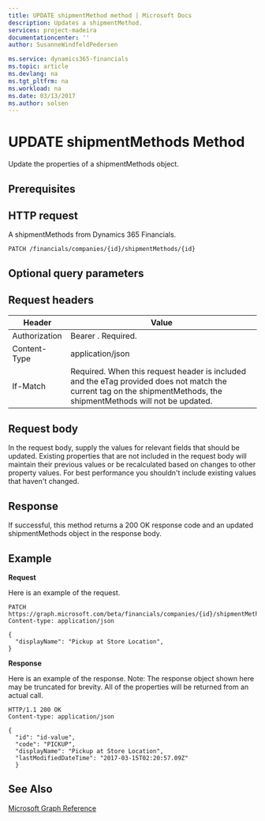 ```yaml
---
title: UPDATE shipmentMethod method | Microsoft Docs
description: Updates a shipmentMethod.
services: project-madeira
documentationcenter: ''
author: SusanneWindfeldPedersen

ms.service: dynamics365-financials
ms.topic: article
ms.devlang: na
ms.tgt_pltfrm: na
ms.workload: na
ms.date: 03/13/2017
ms.author: solsen
---
```


# UPDATE shipmentMethods Method

Update the properties of a shipmentMethods object.

## Prerequisites

## HTTP request
A shipmentMethods from Dynamics 365 Financials.

```
PATCH /financials/companies/{id}/shipmentMethods/{id}
```
## Optional query parameters

## Request headers

|Header|Value|
|------|-----|
|Authorization|Bearer . Required.|
|Content-Type|application/json|
|If-Match   |Required. When this request header is included and the eTag provided does not match the current tag on the shipmentMethods, the shipmentMethods will not be updated. |

## Request body

In the request body, supply the values for relevant fields that should be updated. Existing properties that are not included in the request body will maintain their previous values or be recalculated based on changes to other property values. For best performance you shouldn't include existing values that haven't changed.

## Response

If successful, this method returns a 200 OK response code and an updated shipmentMethods object in the response body.

## Example

**Request**

Here is an example of the request.
```
PATCH https://graph.microsoft.com/beta/financials/companies/{id}/shipmentMethods{id}
Content-type: application/json

{
  "displayName": "Pickup at Store Location",
}
```

**Response**

Here is an example of the response. Note: The response object shown here may be truncated for brevity. All of the properties will be returned from an actual call.

```
HTTP/1.1 200 OK
Content-type: application/json

{
  "id": "id-value",
  "code": "PICKUP",
  "displayName": "Pickup at Store Location",
  "lastModifiedDateTime": "2017-03-15T02:20:57.09Z"
  }
```


## See Also
[Microsoft Graph Reference](graph-reference.md)  